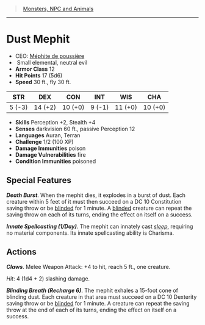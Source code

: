 ﻿---
!MonsterItem
Family: MonsterVO
Type: elemental
Size: Small
Alignment: neutral evil
ArmorClass: 12
HitPoints: 17 (5d6)
Speed: 30 ft., fly 30 ft.
Strength: ' 5 (-3)'
Dexterity: 14 (+2)
Constitution: 10 (+0)
Intelligence: ' 9 (-1)'
Wisdom: 11 (+0)
Charisma: 10 (+0)
Skills: Perception +2, Stealth +4
DamageImmunities: poison
ConditionImmunities: poisoned
Senses: darkvision 60 ft., passive Perception 12
Languages: Auran, Terran
Challenge: 1/2 (100 XP)
Id: monsters_vo.md#dust-mephit
ParentLink: monsters_vo.md#monsters-npc-and-animals
Name: Dust Mephit
ParentName: Monsters, NPC and Animals
NameLevel: 1
AltName: '[Méphite de poussière](hd_monsters_mephite_de_poussiere.md)'
Attributes:
  Name: Dust Mephit
  Markdown: >+
    # <!--Name-->Dust Mephit<!--/Name-->


    - CEO: <!--AltName-->[Méphite de poussière](hd_monsters_mephite_de_poussiere.md)<!--/AltName-->

    -  <!--Size-->Small<!--/Size--> <!--Type-->elemental<!--/Type-->, <!--Alignment-->neutral evil<!--/Alignment-->

    - **Armor Class** <!--ArmorClass-->12<!--/ArmorClass-->

    - **Hit Points** <!--HitPoints-->17 (5d6)<!--/HitPoints-->

    - **Speed** <!--Speed-->30 ft., fly 30 ft.<!--/Speed-->


    |STR|DEX|CON|INT|WIS|CHA|

    |---|---|---|---|---|---|

    |<!--Strength--> 5 (-3)<!--/Strength-->|<!--Dexterity-->14 (+2)<!--/Dexterity-->|<!--Constitution-->10 (+0)<!--/Constitution-->|<!--Intelligence--> 9 (-1)<!--/Intelligence-->|<!--Wisdom-->11 (+0)<!--/Wisdom-->|<!--Charisma-->10 (+0)<!--/Charisma-->|


    - **Skills** <!--Skills-->Perception +2, Stealth +4<!--/Skills-->

    - **Senses** <!--Senses-->darkvision 60 ft., passive Perception 12<!--/Senses-->

    - **Languages** <!--Languages-->Auran, Terran<!--/Languages-->

    - **Challenge** <!--Challenge-->1/2 (100 XP)<!--/Challenge-->

    - **Damage Immunities** <!--DamageImmunities-->poison<!--/DamageImmunities-->

    - **Damage Vulnerabilities** fire

    - **Condition Immunities** <!--ConditionImmunities-->poisoned<!--/ConditionImmunities-->


    ## Special Features


    **_Death Burst_**. When the mephit dies, it explodes in a burst of dust. Each creature within 5 feet of it must then succeed on a DC 10 Constitution saving throw or be [blinded](srd_conditions_blinded.md) for 1 minute. A [blinded](srd_conditions_blinded.md) creature can repeat the saving throw on each of its turns, ending the effect on itself on a success.


    **_Innate Spellcasting (1/Day)_**. The mephit can innately cast _[sleep](srd_spells_sleep.md)_, requiring no material components. Its innate spellcasting ability is Charisma.


    ## Actions


    **_Claws_**. Melee Weapon Attack: +4 to hit, reach 5 ft., one creature.


    _Hit_: 4 (1d4 + 2) slashing damage.


    **_Blinding Breath (Recharge 6)_**. The mephit exhales a 15-foot cone of blinding dust. Each creature in that area must succeed on a DC 10 Dexterity saving throw or be [blinded](srd_conditions_blinded.md) for 1 minute. A creature can repeat the saving throw at the end of each of its turns, ending the effect on itself on a success.

  AltName: '[Méphite de poussière](hd_monsters_mephite_de_poussiere.md)'
  Size: Small
  Type: elemental
  Alignment: neutral evil
  ArmorClass: 12
  HitPoints: 17 (5d6)
  Speed: 30 ft., fly 30 ft.
  Strength: ' 5 (-3)'
  Dexterity: 14 (+2)
  Constitution: 10 (+0)
  Intelligence: ' 9 (-1)'
  Wisdom: 11 (+0)
  Charisma: 10 (+0)
  Skills: Perception +2, Stealth +4
  Senses: darkvision 60 ft., passive Perception 12
  Languages: Auran, Terran
  Challenge: 1/2 (100 XP)
  DamageImmunities: poison
  ConditionImmunities: poisoned
AttributesDictionary: >+
  Name: Dust Mephit

  Markdown: >+

    # <!--Name-->Dust Mephit<!--/Name-->





    - CEO: <!--AltName-->[Méphite de poussière](hd_monsters_mephite_de_poussiere.md)<!--/AltName-->



    -  <!--Size-->Small<!--/Size--> <!--Type-->elemental<!--/Type-->, <!--Alignment-->neutral evil<!--/Alignment-->



    - **Armor Class** <!--ArmorClass-->12<!--/ArmorClass-->



    - **Hit Points** <!--HitPoints-->17 (5d6)<!--/HitPoints-->



    - **Speed** <!--Speed-->30 ft., fly 30 ft.<!--/Speed-->





    |STR|DEX|CON|INT|WIS|CHA|



    |---|---|---|---|---|---|



    |<!--Strength--> 5 (-3)<!--/Strength-->|<!--Dexterity-->14 (+2)<!--/Dexterity-->|<!--Constitution-->10 (+0)<!--/Constitution-->|<!--Intelligence--> 9 (-1)<!--/Intelligence-->|<!--Wisdom-->11 (+0)<!--/Wisdom-->|<!--Charisma-->10 (+0)<!--/Charisma-->|





    - **Skills** <!--Skills-->Perception +2, Stealth +4<!--/Skills-->



    - **Senses** <!--Senses-->darkvision 60 ft., passive Perception 12<!--/Senses-->



    - **Languages** <!--Languages-->Auran, Terran<!--/Languages-->



    - **Challenge** <!--Challenge-->1/2 (100 XP)<!--/Challenge-->



    - **Damage Immunities** <!--DamageImmunities-->poison<!--/DamageImmunities-->



    - **Damage Vulnerabilities** fire



    - **Condition Immunities** <!--ConditionImmunities-->poisoned<!--/ConditionImmunities-->





    ## Special Features





    **_Death Burst_**. When the mephit dies, it explodes in a burst of dust. Each creature within 5 feet of it must then succeed on a DC 10 Constitution saving throw or be [blinded](srd_conditions_blinded.md) for 1 minute. A [blinded](srd_conditions_blinded.md) creature can repeat the saving throw on each of its turns, ending the effect on itself on a success.





    **_Innate Spellcasting (1/Day)_**. The mephit can innately cast _[sleep](srd_spells_sleep.md)_, requiring no material components. Its innate spellcasting ability is Charisma.





    ## Actions





    **_Claws_**. Melee Weapon Attack: +4 to hit, reach 5 ft., one creature.





    _Hit_: 4 (1d4 + 2) slashing damage.





    **_Blinding Breath (Recharge 6)_**. The mephit exhales a 15-foot cone of blinding dust. Each creature in that area must succeed on a DC 10 Dexterity saving throw or be [blinded](srd_conditions_blinded.md) for 1 minute. A creature can repeat the saving throw at the end of each of its turns, ending the effect on itself on a success.



  AltName: '[Méphite de poussière](hd_monsters_mephite_de_poussiere.md)'

  Size: Small

  Type: elemental

  Alignment: neutral evil

  ArmorClass: 12

  HitPoints: 17 (5d6)

  Speed: 30 ft., fly 30 ft.

  Strength: ' 5 (-3)'

  Dexterity: 14 (+2)

  Constitution: 10 (+0)

  Intelligence: ' 9 (-1)'

  Wisdom: 11 (+0)

  Charisma: 10 (+0)

  Skills: Perception +2, Stealth +4

  Senses: darkvision 60 ft., passive Perception 12

  Languages: Auran, Terran

  Challenge: 1/2 (100 XP)

  DamageImmunities: poison

  ConditionImmunities: poisoned

---
> [Monsters, NPC and Animals](srd_monsters.md)

---

# Dust Mephit

- CEO: [Méphite de poussière](hd_monsters_mephite_de_poussiere.md)
-  Small elemental, neutral evil
- **Armor Class** 12
- **Hit Points** 17 (5d6)
- **Speed** 30 ft., fly 30 ft.

|STR|DEX|CON|INT|WIS|CHA|
|---|---|---|---|---|---|
| 5 (-3)|14 (+2)|10 (+0)| 9 (-1)|11 (+0)|10 (+0)|

- **Skills** Perception +2, Stealth +4
- **Senses** darkvision 60 ft., passive Perception 12
- **Languages** Auran, Terran
- **Challenge** 1/2 (100 XP)
- **Damage Immunities** poison
- **Damage Vulnerabilities** fire
- **Condition Immunities** poisoned

## Special Features

**_Death Burst_**. When the mephit dies, it explodes in a burst of dust. Each creature within 5 feet of it must then succeed on a DC 10 Constitution saving throw or be [blinded](srd_conditions_blinded.md) for 1 minute. A [blinded](srd_conditions_blinded.md) creature can repeat the saving throw on each of its turns, ending the effect on itself on a success.

**_Innate Spellcasting (1/Day)_**. The mephit can innately cast _[sleep](srd_spells_sleep.md)_, requiring no material components. Its innate spellcasting ability is Charisma.

## Actions

**_Claws_**. Melee Weapon Attack: +4 to hit, reach 5 ft., one creature.

_Hit_: 4 (1d4 + 2) slashing damage.

**_Blinding Breath (Recharge 6)_**. The mephit exhales a 15-foot cone of blinding dust. Each creature in that area must succeed on a DC 10 Dexterity saving throw or be [blinded](srd_conditions_blinded.md) for 1 minute. A creature can repeat the saving throw at the end of each of its turns, ending the effect on itself on a success.

